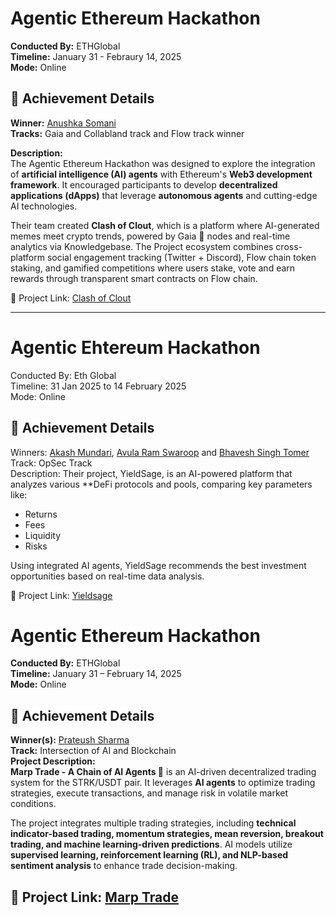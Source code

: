 # Agentic Ethereum Hackathon

**Conducted By:** ETHGlobal  
**Timeline:** January 31 - Febraury 14, 2025  
**Mode:** Online

## 🏅 Achievement Details
**Winner:**  [Anushka Somani](https://www.linkedin.com/in/anushka-somani1/)   
**Tracks:**   Gaia and Collabland track and ⁠Flow track winner 

**Description:**  
The Agentic Ethereum Hackathon was designed to explore the integration of **artificial intelligence (AI) agents** with Ethereum's **Web3 development framework**. It encouraged participants to develop **decentralized applications (dApps)** that leverage **autonomous agents** and cutting-edge AI technologies.  

Their team created **Clash of Clout**, which is a platform where AI-generated memes meet crypto trends, powered by Gaia 🌱 nodes and real-time analytics via Knowledgebase. The Project ecosystem combines cross-platform social engagement tracking (Twitter + Discord), Flow chain token staking, and gamified competitions where users stake, vote and earn rewards through transparent smart contracts on Flow chain.

🔗 Project Link: [Clash of Clout](https://clash-of-clout-azure.vercel.app/)

---

# Agentic Ehtereum Hackathon

Conducted By: Eth Global  
Timeline: 31 Jan 2025 to 14 February 2025  
Mode: Online

## 🏅 Achievement Details
Winners: [Akash Mundari](https://www.linkedin.com/in/akash-mundari-6484a6325), [Avula Ram Swaroop](https://www.linkedin.com/in/ram-swaroop-avula-99b776290) and [Bhavesh Singh Tomer](https://www.linkedin.com/in/bhavesh-singh-tomer-796560266)  
Track: OpSec Track  
Description: Their project, YieldSage, is an AI-powered platform that analyzes various **DeFi protocols and pools, comparing key parameters like:
- Returns  
- Fees  
- Liquidity  
- Risks  

Using integrated AI agents, YieldSage recommends the best investment opportunities based on real-time data analysis.

🔗 Project Link: [Yieldsage](https://ethglobal.com/showcase/yieldsage-ya1di)


# Agentic Ethereum Hackathon

**Conducted By:** ETHGlobal  
**Timeline:** January 31 – February 14, 2025  
**Mode:** Online  

## 🏅 Achievement Details  
**Winner(s):** [Prateush Sharma](https://www.linkedin.com/in/prateushsharma/)  
**Track:** Intersection of AI and Blockchain  
**Project Description:**  
**Marp Trade - A Chain of AI Agents 🤖** is an AI-driven decentralized trading system for the STRK/USDT pair. It leverages **AI agents** to optimize trading strategies, execute transactions, and manage risk in volatile market conditions.  

The project integrates multiple trading strategies, including **technical indicator-based trading, momentum strategies, mean reversion, breakout trading, and machine learning-driven predictions**. AI models utilize **supervised learning, reinforcement learning (RL), and NLP-based sentiment analysis** to enhance trade decision-making.  

🔗 Project Link: [Marp Trade](https://marp-trades.vercel.app/)
---
